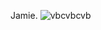 Jamie.
![vbcvbcvb](https://github.com/user-attachments/assets/e12ccc9d-dc2f-494e-ac8e-c5e29e123de4)
